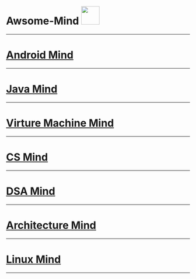# Awsome-Mind <img src="https://emojis.slackmojis.com/emojis/images/1471045839/793/computerrage.gif" width="50" height="50"/>



------------------
# [Android Mind](https://github.com/xianfeng92/Awsome-Mind/blob/master/Android/README.md)

------------------
# [Java Mind](https://github.com/xianfeng92/Awsome-Mind/blob/master/java/README.md)

------------------------
# [Virture Machine Mind](https://github.com/xianfeng92/Awsome-Mind/blob/master/VM/README.md)

------------------------
# [CS Mind](https://github.com/xianfeng92/Awsome-Mind/blob/master/CS/README.md)

--------------------------
# [DSA Mind](https://github.com/xianfeng92/Awsome-Mind/blob/master/DSA/README.md)

------------------------
# [Architecture Mind](https://github.com/xianfeng92/Awsome-Mind/blob/master/Architecture/README.md)

-------------------
# [Linux Mind](https://github.com/xianfeng92/Awsome-Mind/blob/master/Linux/README.md)

-------------------





